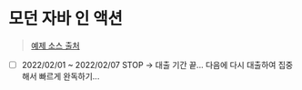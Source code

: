 # 모던 자바 인 액션

> [예제 소스 출처](https://www.hanbit.co.kr/support/supplement_survey.html?pcode=B4926602499)

- [ ] 2022/02/01 ~ 2022/02/07 STOP -> 대출 기간 끝... 다음에 다시 대출하여 집중해서 빠르게 완독하기...
